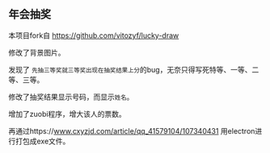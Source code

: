 
## 年会抽奖

本项目fork自 https://github.com/vitozyf/lucky-draw 


修改了背景图片。

发现了 `先抽三等奖就三等奖出现在抽奖结果上分`的bug，无奈只得写死特等、一等、二等、三等。

修改了抽奖结果显示号码，而显示`姓名`。

增加了zuobi程序，增大该人的票数。

再通过https://www.cxyzjd.com/article/qq_41579104/107340431 用electron进行打包成exe文件。